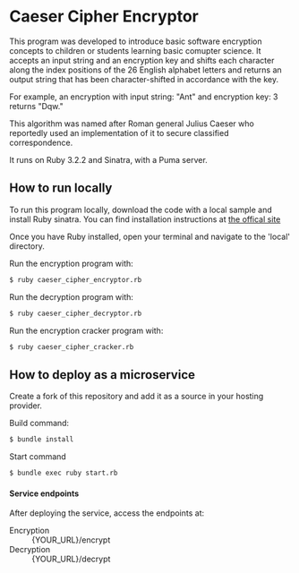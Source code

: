 # Caeser Cipher Encryptor

This program was developed to introduce basic software encryption concepts to children or students
learning basic comupter science. It accepts an input string and an encryption key and shifts each character along the index positions of the 26 English alphabet letters and returns an output string that has been character-shifted in accordance with the key. 

For example, an encryption with input string: "Ant" and encryption key: 3 returns "Dqw."

This algorithm was named after Roman general Julius Caeser who reportedly used an implementation of it to secure classified correspondence.

It runs on Ruby 3.2.2 and Sinatra, with a Puma server.

## How to run locally
To run this program locally, download the code with a local sample and install Ruby sinatra. 
You can find installation instructions at [the offical site](https://www.ruby-lang.org/en/)

Once you have Ruby installed, open your terminal and navigate to the 'local' directory.

Run the encryption program with:
```sh
$ ruby caeser_cipher_encryptor.rb
```

Run the decryption program with:
```sh
$ ruby caeser_cipher_decryptor.rb
```

Run the encryption cracker program with:
```sh
$ ruby caeser_cipher_cracker.rb
```

## How to deploy as a microservice
Create a fork of this repository and add it as a source in your hosting provider.

Build command: 
```sh
$ bundle install
```

Start command
```sh
$ bundle exec ruby start.rb
```
#### Service endpoints
After deploying the service, access the endpoints at:
<dl>
  <dt>Encryption</dt>
  <dd>{YOUR_URL}/encrypt</dd>
  <dt>Decryption</dt>
  <dd>{YOUR_URL}/decrypt</dd>
</dl>

